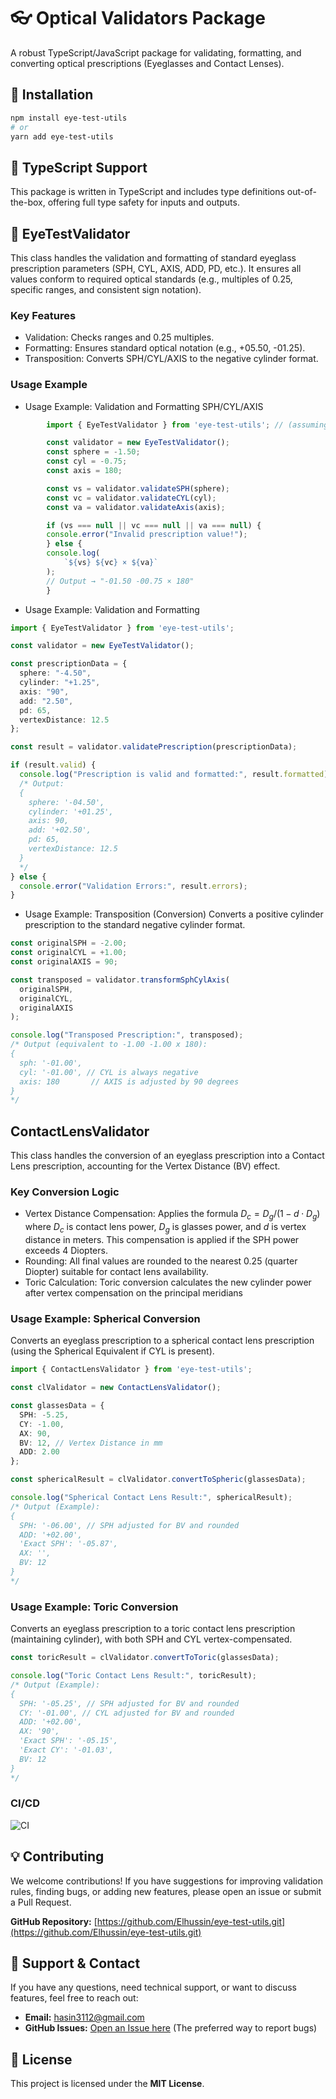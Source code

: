 # 👓 Optical Validators Package
A robust TypeScript/JavaScript package for validating, formatting, and converting optical prescriptions (Eyeglasses and Contact Lenses).

## 🚀 Installation
```bash
npm install eye-test-utils
# or
yarn add eye-test-utils
```

## 📝 TypeScript Support
This package is written in TypeScript and includes type definitions out-of-the-box, offering full type safety for inputs and outputs.

## 🔬 EyeTestValidator
This class handles the validation and formatting of standard eyeglass prescription parameters (SPH, CYL, AXIS, ADD, PD, etc.). It ensures all values conform to required optical standards (e.g., multiples of 0.25, specific ranges, and consistent sign notation).

### Key Features
- Validation: Checks ranges and $0.25$ multiples.
- Formatting: Ensures standard optical notation (e.g., +05.50, -01.25).
- Transposition: Converts SPH/CYL/AXIS to the negative cylinder format.

### Usage Example

- Usage Example: Validation and Formatting SPH/CYL/AXIS
```typescript
        import { EyeTestValidator } from 'eye-test-utils'; // (assuming this is the correct path)

        const validator = new EyeTestValidator();
        const sphere = -1.50;
        const cyl = -0.75;
        const axis = 180;

        const vs = validator.validateSPH(sphere);
        const vc = validator.validateCYL(cyl);
        const va = validator.validateAxis(axis);

        if (vs === null || vc === null || va === null) {
        console.error("Invalid prescription value!");
        } else {
        console.log(
            `${vs} ${vc} × ${va}`
        );
        // Output → "-01.50 -00.75 × 180" 
        }
```

- Usage Example: Validation and Formatting
```typescript
import { EyeTestValidator } from 'eye-test-utils';

const validator = new EyeTestValidator();

const prescriptionData = {
  sphere: "-4.50",
  cylinder: "+1.25",
  axis: "90",
  add: "2.50",
  pd: 65,
  vertexDistance: 12.5
};

const result = validator.validatePrescription(prescriptionData);

if (result.valid) {
  console.log("Prescription is valid and formatted:", result.formatted);
  /* Output:
  {
    sphere: '-04.50',
    cylinder: '+01.25',
    axis: 90,
    add: '+02.50',
    pd: 65,
    vertexDistance: 12.5
  }
  */
} else {
  console.error("Validation Errors:", result.errors);
}
```

- Usage Example: Transposition (Conversion)
Converts a positive cylinder prescription to the standard negative cylinder format.
```typescript
const originalSPH = -2.00;
const originalCYL = +1.00;
const originalAXIS = 90;

const transposed = validator.transformSphCylAxis(
  originalSPH, 
  originalCYL, 
  originalAXIS
);

console.log("Transposed Prescription:", transposed);
/* Output (equivalent to -1.00 -1.00 x 180):
{ 
  sph: '-01.00', 
  cyl: '-01.00', // CYL is always negative
  axis: 180       // AXIS is adjusted by 90 degrees
}
*/
```
## ContactLensValidator
This class handles the conversion of an eyeglass prescription into a Contact Lens prescription, accounting for the Vertex Distance (BV) effect.

### Key Conversion Logic
- Vertex Distance Compensation: Applies the formula $D_c = D_g / (1 - d \cdot D_g)$ where $D_c$ is contact lens power, $D_g$ is glasses power, and $d$ is vertex distance in meters. This compensation is applied if the SPH power exceeds $4$ Diopters.
- Rounding: All final values are rounded to the nearest $0.25$ (quarter Diopter) suitable for contact lens availability.
- Toric Calculation: Toric conversion calculates the new cylinder power after vertex compensation on the principal meridians

### Usage Example: Spherical Conversion
Converts an eyeglass prescription to a spherical contact lens prescription (using the Spherical Equivalent if CYL is present).

```typescript
import { ContactLensValidator } from 'eye-test-utils';

const clValidator = new ContactLensValidator();

const glassesData = { 
  SPH: -5.25, 
  CY: -1.00, 
  AX: 90, 
  BV: 12, // Vertex Distance in mm
  ADD: 2.00 
};

const sphericalResult = clValidator.convertToSpheric(glassesData);

console.log("Spherical Contact Lens Result:", sphericalResult);
/* Output (Example):
{
  SPH: '-06.00', // SPH adjusted for BV and rounded
  ADD: '+02.00', 
  'Exact SPH': '-05.87',
  AX: '',
  BV: 12
}
*/
```

### Usage Example: Toric Conversion
Converts an eyeglass prescription to a toric contact lens prescription (maintaining cylinder), with both SPH and CYL vertex-compensated.

```typescript
const toricResult = clValidator.convertToToric(glassesData);

console.log("Toric Contact Lens Result:", toricResult);
/* Output (Example):
{
  SPH: '-05.25', // SPH adjusted for BV and rounded
  CY: '-01.00', // CYL adjusted for BV and rounded
  ADD: '+02.00',
  AX: '90',
  'Exact SPH': '-05.15', 
  'Exact CY': '-01.03',
  BV: 12
}
*/
```
### CI/CD
![CI](https://github.com/Elhussin/optical-prescription-utils/actions/workflows/test-build.yml/badge.svg)

## 💡 Contributing

We welcome contributions! If you have suggestions for improving validation rules, finding bugs, or adding new features, please open an issue or submit a Pull Request.

**GitHub Repository:** [https://github.com/Elhussin/eye-test-utils.git](https://github.com/Elhussin/eye-test-utils.git)

## 💬 Support & Contact

If you have any questions, need technical support, or want to discuss features, feel free to reach out:

* **Email:** [hasin3112@gmail.com](mailto:hasin3112@gmail.com)
* **GitHub Issues:** [Open an Issue here](https://github.com/Elhussin/eye-test-utils/issues) (The preferred way to report bugs)

## 📜 License
This project is licensed under the **MIT License**.

